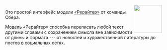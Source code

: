 <img src='https://sbercloud.ru/no-index-images/img/pages/datahub/rugpt3family/rewrite.png' align="right" height="90" />

Это простой интерфейс модели [«Рерайтер»](https://sbercloud.ru/ru/datahub/rugpt3family/demo-rewrite) от команды Сбера.

Модель «Рерайтер» способна переписать любой текст другими словами с сохранением смысла вне зависимости от длины и формата --- от новостей и художественной литературы до постов в социальных сетях.
